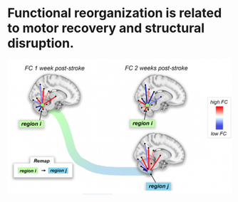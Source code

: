 # Functional reorganization is related to motor recovery and structural disruption.

![Thumbnail](thumbnail.png)


